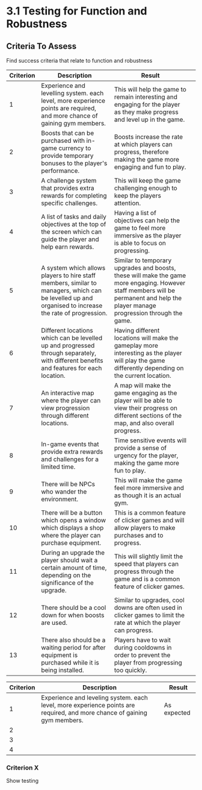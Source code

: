 # 3.1 Testing for Function and Robustness

## Criteria To Assess

Find success criteria that relate to function and robustness

| Criterion | Description                                                                                                                                            | Result                                                                                                                                                                             |   |
| --------- | ------------------------------------------------------------------------------------------------------------------------------------------------------ | ---------------------------------------------------------------------------------------------------------------------------------------------------------------------------------- | - |
| 1         | Experience and levelling system. each level, more experience points are required, and more chance of gaining gym members.                              | This will help the game to remain interesting and engaging for the player as they make progress and level up in the game.                                                          |   |
| 2         | Boosts that can be purchased with in-game currency to provide temporary bonuses to the player's performance.                                           | Boosts increase the rate at which players can progress, therefore making the game more engaging and fun to play.                                                                   |   |
| 3         | A challenge system that provides extra rewards for completing specific challenges.                                                                     | This will keep the game challenging enough to keep the players attention.                                                                                                          |   |
| 4         | A list of tasks and daily objectives at the top of the screen which can guide the player and help earn rewards.                                        | Having a list of objectives can help the game to feel more immersive as the player is able to focus on progressing.                                                                |   |
| 5         | A system which allows players to hire staff members, similar to managers,  which can be levelled up and organised to increase the rate of progression. | Similar to temporary upgrades and boosts, these will make the game more engaging. However staff members will be permanent and help the player manage progression through the game. |   |
| 6         | Different locations which can be levelled up and progressed through separately, with different benefits and features for each location.                | Having different locations will make the gameplay more interesting as the player will play the game differently depending on the current location.                                 |   |
| 7         | An interactive map where the player can view progression through different locations.                                                                  | A map will make the game engaging as the player will be able to view their progress on different sections of the map, and also overall progress.                                   |   |
| 8         | In-game events that provide extra rewards and challenges for a limited time.                                                                           | Time sensitive events will provide a sense of urgency for the player, making the game more fun to play.                                                                            |   |
| 9         | There will be NPCs who wander the environment.                                                                                                         | This will make the game feel more immersive and as though it is an actual gym.                                                                                                     |   |
| 10        | There will be a button which opens a window which displays a shop where the player can purchase equipment.                                             | This is a common feature of clicker games and will allow players to make purchases and to progress.                                                                                |   |
| 11        | During an upgrade the player should wait a certain amount of time, depending on the significance of the upgrade.                                       | This will slightly limit the speed that players can progress through the game and is a common feature of clicker games.                                                            |   |
| 12        | There should be a cool down for when boosts are used.                                                                                                  | Similar to upgrades, cool downs are often used in clicker games to limit the rate at which the player can progress.                                                                |   |
| 13        | There also should be a waiting period for after equipment is purchased while it is being installed.                                                    | Players have to wait during cooldowns in order to prevent the player from progressing too quickly.                                                                                 |   |

| Criterion | Description                                                                                                              | Result      |
| --------- | ------------------------------------------------------------------------------------------------------------------------ | ----------- |
| 1         | Experience and leveling system. each level, more experience points are required, and more chance of gaining gym members. | As expected |
| 2         |                                                                                                                          |             |
| 3         |                                                                                                                          |             |
| 4         |                                                                                                                          |             |

### Criterion X

Show testing
